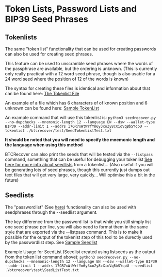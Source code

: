 # Token Lists, Password Lists and BIP39 Seed Phrases

## Tokenlists
The same "token list" functionality that can be used for creating passwords can also be used for creating seed phrases.

This feature can be used to unscramble seed phrases where the words of the passphrase are available, but the ordering is unknown. (This is currently only really practical with a 12 word seed phrase, though is also usable for a 24 word seed where the position of 12 of the words is known)

The syntax for creating these files is identical and information about that can be found here: [The Tokenlist File](tokenlist_file.md)

An example of a file which has 6 characters of of known position and 6 unknown can be found here: [Sample TokenList](../btcrecover/test/SeedTokenListTest.txt)

An example command that will use this tokenlist is:
`python3 seedrecover.py --no-dupchecks --mnemonic-length 12 --language EN --dsw --wallet-type BIP39 --addr-limit 1 --addrs 17GR7xWtWrfYm6y3xoZy8cXioVqBbSYcpU --tokenlist ./btcrecover/test/SeedTokenListTest.txt`

**It should be noted that you will need to specify the mnemonic length and the language when using this method**

BTCRecover can also print the seeds that will be tested via the `--listpass` command, something that can be useful for debugging your tokenlist [See here for more info about seedlists](passwordlist_file.md) from a tokenlist... (Also useful if you will be generating lots of seed phrases, though this currently just dumps out text files that will get very large, very quickly... Will optimise this a bit in the future)

## Seedlists
The "passwordlist" (See [here](passwordlist_file.md)) functionality can also be used with seedphrases through the --seedlist argument.

The key difference from the password list is that while you still simply list one seed phrase per line, you will also need to format them in the same style that are exported via the --listpass command. This is to make it possible for the output of the tokenlst step of this tool to be durectly used by the passwordlist step. See [Sample Seedlist](../btcrecover/test/seedListTest.txt)

Example Usage for SeedList (Seedlist created using listseeds as the output from the token list command above):
`python3 seedrecover.py --no-dupchecks --mnemonic-length 12 --language EN --dsw --wallet-type BIP39 --addr-limit 1 --addrs 17GR7xWtWrfYm6y3xoZy8cXioVqBbSYcpU --seedlist .\btcrecover\test\SeedListTest.txt`
